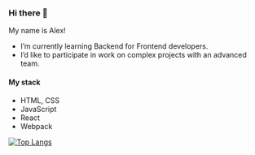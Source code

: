 ### Hi there 👋

My name is Alex!

- I’m currently learning Backend for Frontend developers.
- I’d like to participate in work on complex projects with an advanced team.

#### My stack

- HTML, CSS
- JavaScript
- React
- Webpack

[![Top Langs](https://github-readme-stats.vercel.app/api/top-langs/?username=alexunnt&layout=compact)](https://github.com/alexunnt/github-readme-stats)

